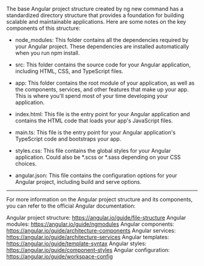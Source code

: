 The base Angular project structure created by ng new command has a standardized directory structure that provides a foundation for building scalable and maintainable applications. Here are some notes on the key components of this structure:

- node_modules: This folder contains all the dependencies required by your Angular project. These dependencies are installed automatically when you run npm install.

- src: This folder contains the source code for your Angular application, including HTML, CSS, and TypeScript files.

- app: This folder contains the root module of your application, as well as the components, services, and other features that make up your app. This is where you'll spend most of your time developing your application.

- index.html: This file is the entry point for your Angular application and contains the HTML code that loads your app's JavaScript files.

- main.ts: This file is the entry point for your Angular application's TypeScript code and bootstraps your app.

- styles.css: This file contains the global styles for your Angular application. Could also be *.scss or *.sass depending on your CSS choices.

- angular.json: This file contains the configuration options for your Angular project, including build and serve options.

---

For more information on the Angular project structure and its components, you can refer to the official Angular documentation:

Angular project structure: https://angular.io/guide/file-structure
Angular modules: https://angular.io/guide/ngmodules
Angular components: https://angular.io/guide/architecture-components
Angular services: https://angular.io/guide/architecture-services
Angular templates: https://angular.io/guide/template-syntax
Angular styles: https://angular.io/guide/component-styles
Angular configuration: https://angular.io/guide/workspace-config
